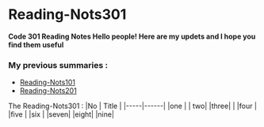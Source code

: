 # Reading-Nots301
**Code 301 Reading Notes Hello people!  Here are my updets and I hope you find them useful**

### My previous summaries :


* [Reading-Nots101](https://khaedzi.github.io/reading-notes/)
* [Reading-Nots201](https://khaedzi.github.io/Reading-Nots201/)


The Reading-Nots301 :
|No   | Title |
 |-----|------|
 |one  | []()
 | two| []()
 |three| []()                                          |
 |four | []() 
 |five  |[]( ) 
 |six | []()
  |seven| []() 
|eight| []() 
|nine| []() 

